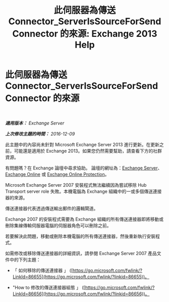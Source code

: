 ﻿---
title: '此伺服器為傳送 Connector_ServerIsSourceForSendConnector 的來源: Exchange 2013 Help'
TOCTitle: 此伺服器為傳送 Connector_ServerIsSourceForSendConnector 的來源
ms:assetid: 151c0014-c90c-4c52-8e74-4b3f1bc7aaf1
ms:mtpsurl: https://technet.microsoft.com/zh-tw/library/ms.exch.setupreadiness.serverissourceforsendconnector(v=EXCHG.150)
ms:contentKeyID: 50472669
ms.date: 05/21/2018
mtps_version: v=EXCHG.150
ms.translationtype: MT
---

# 此伺服器為傳送 Connector\_ServerIsSourceForSendConnector 的來源

 

_**適用版本：** Exchange Server_

_**上次修改主題的時間：** 2016-12-09_

此主題中的內容尚未針對 Microsoft Exchange Server 2013 進行更新。在更新之前，可能還是適用於 Exchange 2013。如果您仍然需要幫助，請查看下方的社群資源。

有問題嗎？在 Exchange 論壇中尋求協助。 論壇的網址為：[Exchange Server](https://go.microsoft.com/fwlink/p/?linkid=60612)、 [Exchange Online](https://go.microsoft.com/fwlink/p/?linkid=267542) 或 [Exchange Online Protection](https://go.microsoft.com/fwlink/p/?linkid=285351)。

Microsoft Exchange Server 2007 安裝程式無法繼續因為嘗試移除 Hub Transport server role 失敗。本機電腦為 Exchange 組織中的一或多個傳送連接器的來源。

傳送連接器代表透過傳送輸出郵件的邏輯閘道。

Exchange 2007 的安裝程式需要為 Exchange 組織的所有傳送連接器即將移動或刪除集線傳輸伺服器電腦的伺服器角色可以刪除之前。

若要解決此問題，移動或刪除本機電腦的所有傳送連接器，然後重新執行安裝程式。

如需修改或移除傳送連接器的詳細資訊，請參閱 Exchange Server 2007 產品文件中的下列主題：

  - 「 如何移除的傳送連接器 」 ([https://go.microsoft.com/fwlink/?LinkId=86655](https://go.microsoft.com/fwlink/?linkid=86655))。

  - "How to 修改的傳送連接器組態 」 ([https://go.microsoft.com/fwlink/?LinkId=86656](https://go.microsoft.com/fwlink/?linkid=86656))。

